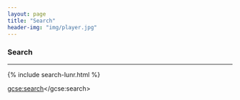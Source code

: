 ```yaml
---
layout: page
title: "Search"
header-img: "img/player.jpg"
---
```


<h3>Search</h3>
<hr>
{% include search-lunr.html %}

<script>
  (function() {
    var cx = '013752017740833085071:4zpbdlgpefk';
    var gcse = document.createElement('script');
    gcse.type = 'text/javascript';
    gcse.async = true;
    gcse.src = 'https://cse.google.com/cse.js?cx=' + cx;
    var s = document.getElementsByTagName('script')[0];
    s.parentNode.insertBefore(gcse, s);
  })();
</script>
<gcse:search></gcse:search>